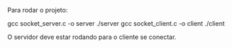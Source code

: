 Para rodar o projeto: 

gcc socket_server.c -o server
./server 
gcc socket_client.c -o client
./client 

O servidor deve estar rodando para o cliente se conectar. 
